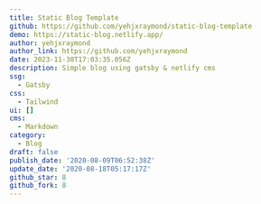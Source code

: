 ```yaml
---
title: Static Blog Template
github: https://github.com/yehjxraymond/static-blog-template
demo: https://static-blog.netlify.app/
author: yehjxraymond
author_link: https://github.com/yehjxraymond
date: 2023-11-30T17:03:35.056Z
description: Simple blog using gatsby & netlify cms
ssg:
  - Gatsby
css:
  - Tailwind
ui: []
cms:
  - Markdown
category:
  - Blog
draft: false
publish_date: '2020-08-09T06:52:38Z'
update_date: '2020-08-18T05:17:17Z'
github_star: 8
github_fork: 8
---
```


